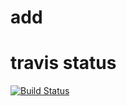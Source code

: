 # add

# travis status

[![Build Status](https://travis-ci.org/bjtuln/add.svg?branch=master)](https://travis-ci.org/bjtuln/add)

